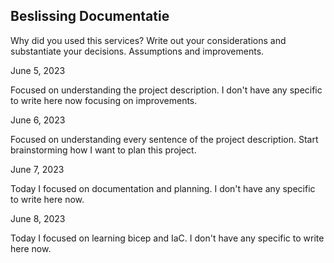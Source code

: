 ## Beslissing Documentatie

Why did you used this services? Write out your considerations and substantiate your decisions. Assumptions and improvements.

June 5, 2023

Focused on understanding the project description. I don't have any specific to write here now focusing on improvements.

June 6, 2023

Focused on understanding every sentence of the project description. Start brainstorming how I want to plan this project.

June 7, 2023

Today I focused on documentation and planning. I don't have any specific to write here now.

June 8, 2023

Today I focused on learning bicep and IaC. I don't have any specific to write here now.
